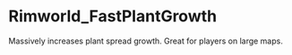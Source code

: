 # Rimworld_FastPlantGrowth
Massively increases plant spread growth. Great for players on large maps.
